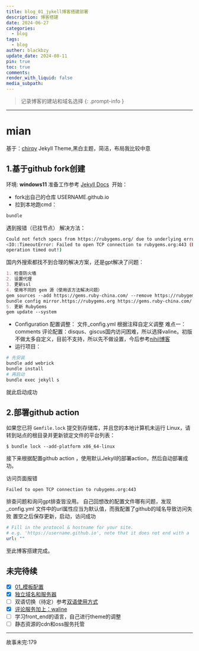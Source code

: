 ```yaml
---
title: blog_01_jykell博客搭建部署
description: 博客搭建
date: 2024-06-27
categories:
  - blog
tags:
  - blog
auther: blackbzy
update_date: 2024-08-11
pin: true
toc: true
comments: 
render_with_liquid: false
media_subpath: 
---
```


> 记录博客的建站和域名选择
{: .prompt-info }

---
# mian
基于：[chirpy](https://chirpy.cotes.page/) Jekyll Theme,黑白主题，简洁，布局我比较中意
## 1.基于github fork创建
环境: **windows11** 
准备工作参考 [Jekyll Docs](https://jekyllrb.com/docs/installation/) 
开始：
- fork出自己的仓库 USERNAME.github.io
- 拉到本地跑cmd：
```sh
bundle
```

遇到报错（已挂节点）
解决方法：
```sh
Could not fetch specs from https://rubygems.org/ due to underlying error
<IO::TimeoutError: Failed to open TCP connection to rubygems.org:443 (Blocking
operation timed out!) 
```
国内外搜索都找不到合理的解决方案，还是gpt解决了问题：
```markdown
1. 检查防火墙
2. 设置代理
3. 更新ssl
4. 使用不同的 gem 源（使用该方法解决问题）
gem sources --add https://gems.ruby-china.com/ --remove https://rubygems.org/
bundle config mirror.https://rubygems.org https://gems.ruby-china.com/
5. 更新 RubyGems
gem update --system
```
- Configuration 配置调整： 
文件_config.yml 根据注释自定义调整
难点一：
comments 评论配置：disqus、giscus国内访问困难，所以选择valine。初版不做太多自定义，目前不支持，所以先不做设置，今后参考[nihil博客](https://nihil.cc/)
- 运行项目：
```sh
# 先安装
bundle add webrick
bundle install
# 再启动
bundle exec jekyll s
```
就此启动成功

## 2.部署github action
如果您已将 `Gemfile.lock` 提交到存储库，并且您的本地计算机未运行 Linux，请转到站点的根目录并更新锁定文件的平台列表：

```
$ bundle lock --add-platform x86_64-linux
```

接下来根据配置github action ，使用默认Jekyll的部署action，然后自动部署成功。

访问页面报错
```
Failed to open TCP connection to rubygems.org:443
```
排查问题和询问gpt排查皆没用。
自己回想改的配置文件哪有问题，发现_config.yml 文件中的url属性应当为默认值，而我配置了github的域名导致访问失败
置空之后保存更新，启动，访问成功
```yml
# Fill in the protocol & hostname for your site.
# e.g. 'https://username.github.io', note that it does not end with a '/'.
url: ""
```

至此博客搭建完成。

## 未完待续
- [x] [01_模板配置](/posts/blog-template.md)
- [x] [独立域名和服务器](/posts/blogs-domian-and-site.md)
- [ ] 双语切换（待定）参考[双语使用方式](https://aursus.github.io/hexo-bilingual)
- [x] [评论服务加上：waline](/posts/add-comments.md)
- [ ] 学习front_end的语言，自己进行theme的调整
- [ ] 静态资源的cdn和oss服务托管

---
故事未完:179
